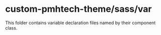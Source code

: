 # custom-pmhtech-theme/sass/var

This folder contains variable declaration files named by their component class.
